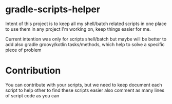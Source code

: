 # gradle-scripts-helper
Intent of this project is to keep all my shell/batch related scripts in one place to use them in any project
I'm working on, keep things easier for me.

Current intention was only for scripts shell/batch but maybe will be better to add also gradle groovy/kotlin 
tasks/methods, which help to solve a specific piece of problem


# Contribution
You can contribute with your scripts, but we need to keep document each script to help other to find these scripts easier
also comment as many lines of script code as you can
